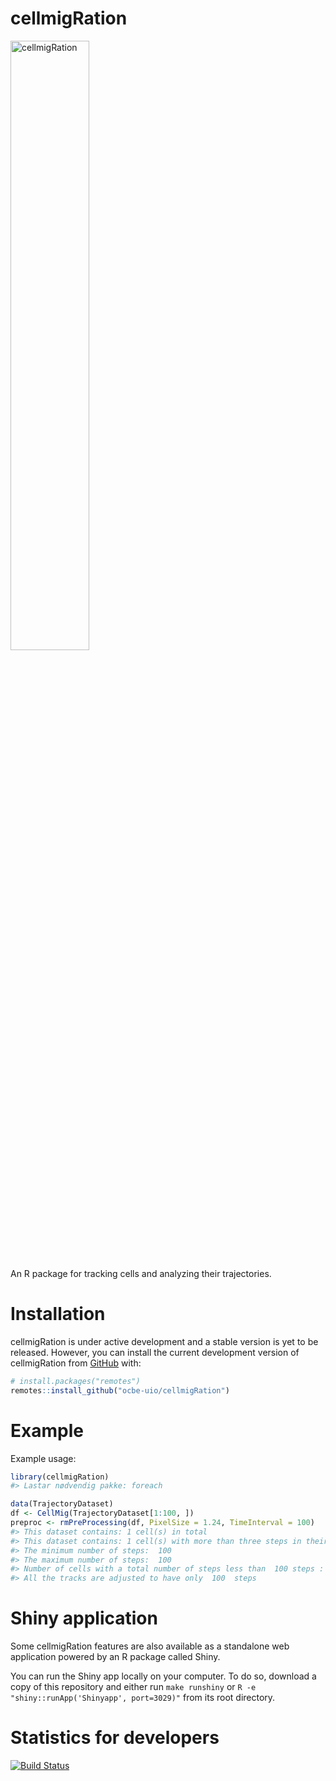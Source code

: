 
<!--
###############################################################################
######## DO NOT EDIT THIS FILE DIRECTLY. PLEASE READ THE COMMENT BELOW ########
###############################################################################

README.md is generated from README.Rmd. Please edit the README.Rmd file and
regenerate README.md by running the following in R:

rmarkdown::render('README.Rmd', output_format = 'github_document')

If you have GNU Make installed, you can also simply run "make" and Make will
automatically update README.md if it sees changes in README.Rmd.

###############################################################################
# DO NOT EDIT README.md. YOU WILL LOSE YOUR CHANGES. PLEASE SEE COMMENT ABOVE #
###############################################################################
-->

# cellmigRation

<img src="cell_migration_logo.png" width="50%" alt="cellmigRation">

An R package for tracking cells and analyzing their trajectories.

<!--
###############################################################################
#  DO NOT EDIT README.md. YOU WILL LOSE YOUR CHANGES. PLEASE SEE TOP COMMENT  #
###############################################################################
-->

# Installation

cellmigRation is under active development and a stable version is yet to
be released. However, you can install the current development version of
cellmigRation from [GitHub](https://github.com/) with:

``` r
# install.packages("remotes")
remotes::install_github("ocbe-uio/cellmigRation")
```

<!--
###############################################################################
#  DO NOT EDIT README.md. YOU WILL LOSE YOUR CHANGES. PLEASE SEE TOP COMMENT  #
###############################################################################
-->

# Example

Example usage:

``` r
library(cellmigRation)
#> Lastar nødvendig pakke: foreach

data(TrajectoryDataset)
df <- CellMig(TrajectoryDataset[1:100, ])
preproc <- rmPreProcessing(df, PixelSize = 1.24, TimeInterval = 100)
#> This dataset contains: 1 cell(s) in total
#> This dataset contains: 1 cell(s) with more than three steps in their tracks
#> The minimum number of steps:  100 
#> The maximum number of steps:  100 
#> Number of cells with a total number of steps less than  100 steps : 0 
#> All the tracks are adjusted to have only  100  steps
```

<!--
###############################################################################
#  DO NOT EDIT README.md. YOU WILL LOSE YOUR CHANGES. PLEASE SEE TOP COMMENT  #
###############################################################################
-->

# Shiny application

Some cellmigRation features are also available as a standalone web
application powered by an R package called Shiny.

You can run the Shiny app locally on your computer. To do so, download a
copy of this repository and either run `make runshiny` or `R -e
"shiny::runApp('Shinyapp', port=3029)"` from its root directory.

<!--
###############################################################################
#  DO NOT EDIT README.md. YOU WILL LOSE YOUR CHANGES. PLEASE SEE TOP COMMENT  #
###############################################################################
-->

# Statistics for developers

<!-- badges: start -->

[![Build
Status](https://travis-ci.org/ocbe-uio/cellmigRation.svg?branch=master)](https://travis-ci.org/ocbe-uio/cellmigRation)
<!-- badges: end -->

<!--
###############################################################################
#  DO NOT EDIT README.md. YOU WILL LOSE YOUR CHANGES. PLEASE SEE TOP COMMENT  #
###############################################################################
-->
